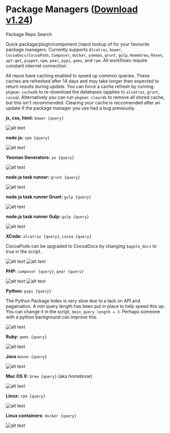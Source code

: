 Package Managers ([Download v1.24](https://raw.github.com/willfarrell/alfred-pkgman-workflow/master/Package%20Managers.alfredworkflow))
======================================

Package Repo Search 

Quick package/plugin/component (repo) lookup of for your favourite package managers. Currently supports `Alcatraz`, `bower`, `CocoaDocs/CocoaPods`, `Composer`, `docker`, `yoeman`, `grunt`, `gulp`, `Homebrew`, `Maven`, `apt-get`, `puppet`, `npm`, `pear`, `pypi`, `gems`, and `rpm`. All workflows require constant internet connection.

All repos have caching enabled to speed up common queries. These caches are refreshed after 14 days and may take longer then expected to return results during update. You can force a cache refresh by running `pkgman cachedb` to re-download the databases (applies to `alcatraz`, `grunt`, `cocoa`). Alternatively you can run `pkgman cleardb` to remove all stored cache, but this isn't recommended. Clearing your cache is reccomended after an update if the package manager you use had a bug previously.

**js, css, html:** `bower {query}`

![alt text][bower]

**node.js:** `npm {query}`

![alt text][npm]

**Yeoman Generators:** `yo {query}`

![alt text][yo]

**node.js task runner:** `grunt {query}`

![alt text][grunt]

**node.js task runner Grunt:** `gulp {query}`

![alt text][gulp]

**node.js task runner Gulp:** `gulp {query}`

![alt text][gulp]

**XCode:** `alcatraz {query}`, `cocoa {query}`

CocoaPods can be upgraded to CocoaDocs by changing `$apple_docs` to true in the script.

![alt text][alcatraz]
![alt text][cocoa]

**PHP:** `composer {query}`, `pear {query}`

![alt text][composer]
![alt text][pear]

**Python:** `pypi {query}`

The Python Package Index is very slow due to a lack on API and pagaination. A min query length has been put in place to help speed this up. You can change it in the script, `$min_query_length = 3`. Perhaps someone with a python background can improve this.

![alt text][pypi]

**Ruby:** `gems {query}`

![alt text][gems]

**Java** `maven {query}`

![alt text][maven]

**Mac OS X:** `brew {query}` (aka *homebrew*)

![alt text][brew]

**Linux:** `rpm {query}`

![alt text][rpm]

**Linux containers:** `docker {query}`

![alt text][docker]


[alcatraz]: ./screenshots/alcatraz.png "Sample alcatraz result"
[bower]: ./screenshots/bower.png "Sample bower result"
[brew]: ./screenshots/brew.png "Sample brew result"
[cocoa]: ./screenshots/cocoa.png "Sample cocoa result"
[composer]: ./screenshots/composer.png "Sample composer result"
[docker]: ./screenshots/docker.png "Sample docker result"
[gems]: ./screenshots/gems.png "Sample gems result"
[grunt]: ./screenshots/grunt.png "Sample grunt result"
[gulp]: ./screenshots/gulp.png "Sample gulp result"
[gulp]: ./screenshots/gulp.png "Sample gulp result"
[maven]: ./screenshots/maven.png "Sample maven result"
[npm]: ./screenshots/npm.png "Sample npm result"
[pear]: ./screenshots/pear.png "Sample pear result"
[pypi]: ./screenshots/pypi.png "Sample pypi result"
[rpm]: ./screenshots/rpm.png "Sample rpm result"
[ruby]: ./screenshots/ruby.png "Sample ruby result"
[yo]: ./screenshots/yo.png "Sample yo result"
